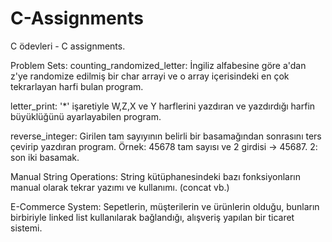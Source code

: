 # C-Assignments
C ödevleri - C assignments.

Problem Sets:
counting_randomized_letter: İngiliz alfabesine göre a'dan z'ye randomize edilmiş bir char arrayi ve o array içerisindeki en çok tekrarlayan harfi bulan program.

letter_print: '*' işaretiyle W,Z,X ve Y harflerini yazdıran ve yazdırdığı harfin büyüklüğünü ayarlayabilen program.

reverse_integer: Girilen tam sayıyının belirli bir basamağından sonrasını ters çevirip yazdıran program. Örnek: 45678 tam sayısı ve 2 girdisi -> 45687. 2: son iki basamak.




Manual String Operations: String kütüphanesindeki bazı fonksiyonların manual olarak tekrar yazımı ve kullanımı. (concat vb.)

E-Commerce System: Sepetlerin, müşterilerin ve ürünlerin olduğu, bunların birbiriyle linked list kullanılarak bağlandığı, alışveriş yapılan bir ticaret sistemi.

